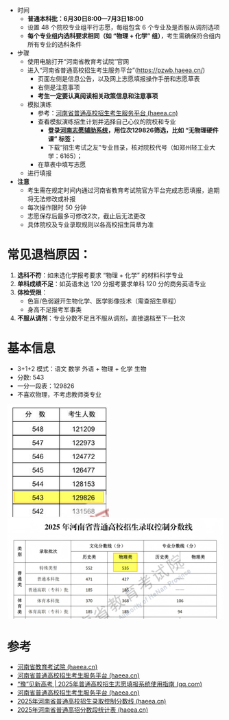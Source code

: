 - 时间
	- **普通本科批：6月30日8:00—7月3日18:00**
    - 设置 48 个院校专业组平行志愿，每组包含 6 个专业及是否服从调剂选项
    - **每个专业组内选科要求相同（如 “物理 + 化学” 组）**，考生需确保符合组内所有专业的选科条件
- 步骤
	- 使用电脑打开“河南省教育考试院”官网
	- 进入“河南省普通高校招生考生服务平台”(https://pzwb.haeea.cn/)
		- 页面左侧是信息公告，以及网上志愿填报操作手册和志愿草表
		- 右侧是注意事项
		- **考生一定要认真阅读相关政策信息和注意事项**
	- 模拟演练
		- 参考：[河南省普通高校招生考生服务平台 (haeea.cn)](https://pzwb.haeea.cn/system/notice/view/506)
		- 查看模拟演练招生计划并选择自己心仪的院校和专业
			- **登录[河南志愿辅助系统](https://book.heao.com.cn/#/login)，用位次129826筛选，比如 “无物理硬件课” 标签**；
			- 下载“招生考试之友”专业目录，核对院校代号（如郑州轻工业大学：6165）；
		- 在草表中填写志愿
	- 进行填报
- **注意**
	- 考生需在规定时间内通过河南省教育考试院官方平台完成志愿填报，逾期将无法修改或补报
	- 每次操作限时 50 分钟
	- 志愿保存后最多可修改2次，截止后无法更改
	- 具体院校及专业录取规则以各高校招生简章为准

# **常见退档原因**：
1. **选科不符**：如未选化学报考要求 “物理 + 化学” 的材料科学专业
2. **单科成绩不足**：如英语未达 120 分报考要求单科 120 分的商务英语专业
3. **体检受限**：
	- 色盲/色弱避开生物化学、医学影像技术（需查招生章程）
	- 身高不足报考军事类
4. **不服从调剂**：专业分数不足且不服从调剂，直接退档至下一批次

# 基本信息
- 3+1+2 模式：语文 数学 外语 + 物理 + 化学 生物
- 分数: 543
- 一分一段表：129826
- 不喜欢物理，不考虑教师类专业

![](../photo/Pasted%20image%2020250628143754.png)
![](../photo/Pasted%20image%2020250628144330.png)
# 参考
- [河南省教育考试院 (haeea.cn)](https://www.haeea.cn/)
- [河南省普通高校招生考生服务平台 (haeea.cn)](https://pzwb.haeea.cn/stu)
- [“豫”见新高考 | 2025年普通高校招生志愿填报系统使用指南 (qq.com)](https://mp.weixin.qq.com/s/g488PrVAVEeBE25Gzu82xw)
- [河南省普通高校招生考生服务平台 (haeea.cn)](https://pzwb.haeea.cn/system/notice/view/506)
- [2025年河南省普通高校招生录取控制分数线 (haeea.cn)](https://www.haeea.cn/a/202506/43549_a82ed933.shtml)
- [2025年河南省普通高招分数段统计表 (haeea.cn)](https://www.haeea.cn/a/202506/43550_7465740d.shtml)
